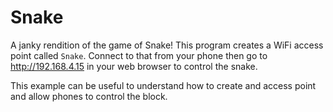 # Snake

A janky rendition of the game of Snake! This program creates a WiFi access point called `Snake`. Connect to that from your phone then go to http://192.168.4.15 in your web browser to control the snake.

This example can be useful to understand how to create and access point and allow phones to control the block.
